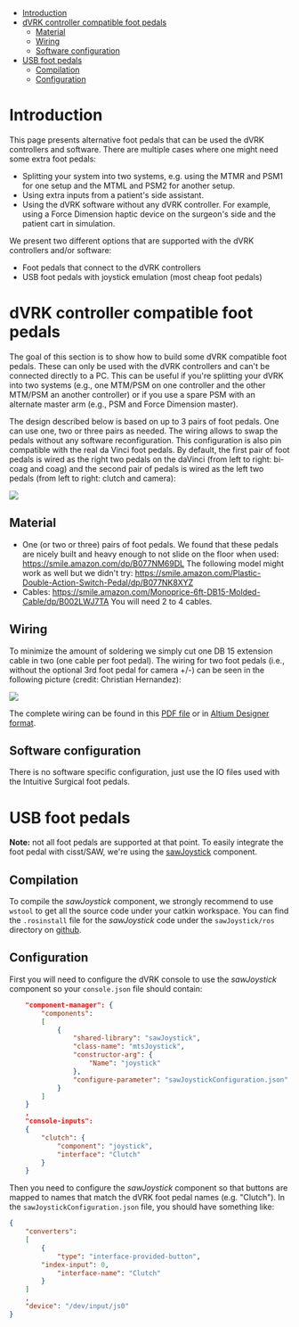 <!--ts-->
   * [Introduction](#introduction)
   * [dVRK controller compatible foot pedals](#dvrk-controller-compatible-foot-pedals)
      * [Material](#material)
      * [Wiring](#wiring)
      * [Software configuration](#software-configuration)
   * [USB foot pedals](#usb-foot-pedals)
      * [Compilation](#compilation)
      * [Configuration](#configuration)

<!-- Added by: adeguet1, at: 2021-03-16T13:02-04:00 -->

<!--te-->

# Introduction

This page presents alternative foot pedals that can be used the dVRK controllers and software.  There are multiple cases where one might need some extra foot pedals:
* Splitting your system into two systems, e.g. using the MTMR and PSM1 for one setup and the MTML and PSM2 for another setup.
* Using extra inputs from a patient's side assistant.
* Using the dVRK software without any dVRK controller.  For example, using a Force Dimension haptic device on the surgeon's side and the patient cart in simulation.

We present two different options that are supported with the dVRK controllers and/or software:
* Foot pedals that connect to the dVRK controllers
* USB foot pedals with joystick emulation (most cheap foot pedals)

# dVRK controller compatible foot pedals

The goal of this section is to show how to build some dVRK compatible foot pedals.  These can only be used with the dVRK controllers and can't be connected directly to a PC.  This can be useful if you're splitting your dVRK into two systems (e.g., one MTM/PSM on one controller and the other MTM/PSM an another controller) or if you use a spare PSM with an alternate master arm (e.g., PSM and Force Dimension master).

The design described below is based on up to 3 pairs of foot pedals.  One can use one, two or three pairs as needed.  The wiring allows to swap the pedals without any software reconfiguration.  This configuration is also pin compatible with the real da Vinci foot pedals.  By default, the first pair of foot pedals is wired as the right two pedals on the daVinci (from left to right: bi-coag and coag) and the second pair of pedals is wired as the left two pedals (from left to right: clutch and camera):

   ![](/jhu-dvrk/sawIntuitiveResearchKit/wiki/assets/foot/dVRK-foot-pedals.jpg)

## Material

 * One (or two or three) pairs of foot pedals.  We found that these pedals are nicely built and heavy enough to not slide on the floor when used: https://smile.amazon.com/dp/B077NM69DL   The following model might work as well but we didn't try: https://smile.amazon.com/Plastic-Double-Action-Switch-Pedal/dp/B077NK8XYZ
 * Cables: https://smile.amazon.com/Monoprice-6ft-DB15-Molded-Cable/dp/B002LWJ7TA  You will need 2 to 4 cables.

## Wiring

To minimize the amount of soldering we simply cut one DB 15 extension cable in two (one cable per foot pedal).  The wiring for two foot pedals (i.e., without the optional 3rd foot pedal for camera +/-) can be seen in the following picture (credit: Christian Hernandez):

   ![](/jhu-dvrk/sawIntuitiveResearchKit/wiki/assets/foot/dVRK-foot-pedal-wiring.jpg)

The complete wiring can be found in this [PDF file](/jhu-dvrk/sawIntuitiveResearchKit/wiki/assets/foot/dVRK-foot-pedal-wiring.pdf) or in [Altium Designer format](/jhu-dvrk/sawIntuitiveResearchKit/wiki/assets/foot/Footpedal-Wiring.SchDoc).

## Software configuration

There is no software specific configuration, just use the IO files used with the Intuitive Surgical foot pedals.

# USB foot pedals

**Note:** not all foot pedals are supported at that point.  To easily integrate the foot pedal with cisst/SAW, we're using the [sawJoystick](https://github.com/jhu-saw/sawJoystick) component.

## Compilation

To compile the *sawJoystick* component, we strongly recommend to use `wstool` to get all the source code under your catkin workspace.  You can find the `.rosinstall` file for the *sawJoystick* code under the `sawJoystick/ros` directory on [github](https://github.com/jhu-saw/sawJoystick).
 
## Configuration

First you will need to configure the dVRK console to use the *sawJoystick* component so your `console.json` file should contain:
```json
    "component-manager": {
        "components":
        [
            {
                "shared-library": "sawJoystick",
                "class-name": "mtsJoystick",
                "constructor-arg": {
                    "Name": "joystick"
                },
                "configure-parameter": "sawJoystickConfiguration.json"
            }
        ]
    }
    ,
    "console-inputs":
    {
        "clutch": {
            "component": "joystick",
            "interface": "Clutch"
        }
    }
```

Then you need to configure the *sawJoystick* component so that buttons are mapped to names that match the dVRK foot pedal names (e.g. "Clutch").  In the `sawJoystickConfiguration.json` file, you should have something like:
```json
{
    "converters":
    [
        {
            "type": "interface-provided-button",
	    "index-input": 0,
            "interface-name": "Clutch"
        }
    ]
    ,
    "device": "/dev/input/js0"
}
```  
